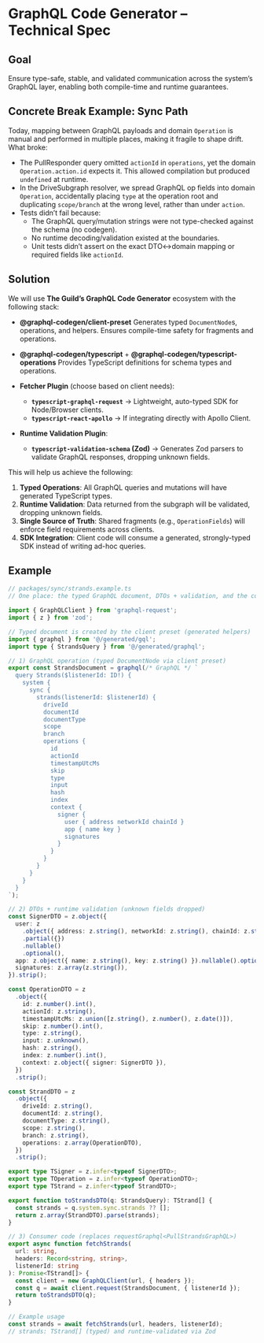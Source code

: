 # GraphQL Code Generator – Technical Spec

## Goal

Ensure type-safe, stable, and validated communication across the system’s GraphQL layer, enabling both compile-time and runtime guarantees.

## Concrete Break Example: Sync Path

Today, mapping between GraphQL payloads and domain `Operation` is manual and performed in multiple places, making it fragile to shape drift.
What broke:
- The PullResponder query omitted `actionId` in `operations`, yet the domain `Operation.action.id` expects it. This allowed compilation but produced `undefined` at runtime.
- In the DriveSubgraph resolver, we spread GraphQL op fields into domain `Operation`, accidentally placing `type` at the operation root and duplicating `scope/branch` at the wrong level, rather than under `action`.
- Tests didn’t fail because:
  - The GraphQL query/mutation strings were not type-checked against the schema (no codegen).
  - No runtime decoding/validation existed at the boundaries.
  - Unit tests didn’t assert on the exact DTO↔domain mapping or required fields like `actionId`.

## Solution

We will use **The Guild’s GraphQL Code Generator** ecosystem with the following stack:

* **@graphql-codegen/client-preset**
  Generates typed `DocumentNode`s, operations, and helpers. Ensures compile-time safety for fragments and operations.

* **@graphql-codegen/typescript** + **@graphql-codegen/typescript-operations**
  Provides TypeScript definitions for schema types and operations.

* **Fetcher Plugin** (choose based on client needs):

  * **`typescript-graphql-request`** → Lightweight, auto-typed SDK for Node/Browser clients.
  * **`typescript-react-apollo`** → If integrating directly with Apollo Client.

* **Runtime Validation Plugin**:

  * **`typescript-validation-schema` (Zod)** → Generates Zod parsers to validate GraphQL responses, dropping unknown fields.

This will help us achieve the following:

1. **Typed Operations**: All GraphQL queries and mutations will have generated TypeScript types.
2. **Runtime Validation**: Data returned from the subgraph will be validated, dropping unknown fields.
3. **Single Source of Truth**: Shared fragments (e.g., `OperationFields`) will enforce field requirements across clients.
4. **SDK Integration**: Client code will consume a generated, strongly-typed SDK instead of writing ad-hoc queries.

## Example

```ts
// packages/sync/strands.example.ts
// One place: the typed GraphQL document, DTOs + validation, and the consumer call.

import { GraphQLClient } from 'graphql-request';
import { z } from 'zod';

// Typed document is created by the client preset (generated helpers)
import { graphql } from '@/generated/gql';
import type { StrandsQuery } from '@/generated/graphql';

// 1) GraphQL operation (typed DocumentNode via client preset)
export const StrandsDocument = graphql(/* GraphQL */ `
  query Strands($listenerId: ID!) {
    system {
      sync {
        strands(listenerId: $listenerId) {
          driveId
          documentId
          documentType
          scope
          branch
          operations {
            id
            actionId
            timestampUtcMs
            skip
            type
            input
            hash
            index
            context {
              signer {
                user { address networkId chainId }
                app { name key }
                signatures
              }
            }
          }
        }
      }
    }
  }
`);

// 2) DTOs + runtime validation (unknown fields dropped)
const SignerDTO = z.object({
  user: z
    .object({ address: z.string(), networkId: z.string(), chainId: z.string() })
    .partial({})
    .nullable()
    .optional(),
  app: z.object({ name: z.string(), key: z.string() }).nullable().optional(),
  signatures: z.array(z.string()),
}).strip();

const OperationDTO = z
  .object({
    id: z.number().int(),
    actionId: z.string(),
    timestampUtcMs: z.union([z.string(), z.number(), z.date()]),
    skip: z.number().int(),
    type: z.string(),
    input: z.unknown(),
    hash: z.string(),
    index: z.number().int(),
    context: z.object({ signer: SignerDTO }),
  })
  .strip();

const StrandDTO = z
  .object({
    driveId: z.string(),
    documentId: z.string(),
    documentType: z.string(),
    scope: z.string(),
    branch: z.string(),
    operations: z.array(OperationDTO),
  })
  .strip();

export type TSigner = z.infer<typeof SignerDTO>;
export type TOperation = z.infer<typeof OperationDTO>;
export type TStrand = z.infer<typeof StrandDTO>;

export function toStrandsDTO(q: StrandsQuery): TStrand[] {
  const strands = q.system.sync.strands ?? [];
  return z.array(StrandDTO).parse(strands);
}

// 3) Consumer code (replaces requestGraphql<PullStrandsGraphQL>)
export async function fetchStrands(
  url: string,
  headers: Record<string, string>,
  listenerId: string
): Promise<TStrand[]> {
  const client = new GraphQLClient(url, { headers });
  const q = await client.request(StrandsDocument, { listenerId });
  return toStrandsDTO(q);
}

// Example usage
const strands = await fetchStrands(url, headers, listenerId);
// strands: TStrand[] (typed) and runtime-validated via Zod
```
